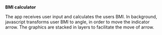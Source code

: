 **BMI calculator**

The app receives user input and calculates the users BMI.
In background, javascript transforms user BMI to angle, in order to move the indicator arrow.
The graphics are stacked in layers to facilitate the move of arrow.
